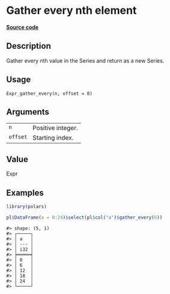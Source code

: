 

# Gather every nth element

[**Source code**](https://github.com/pola-rs/r-polars/tree/main/R/expr__expr.R#L2023)

## Description

Gather every nth value in the Series and return as a new Series.

## Usage

<pre><code class='language-R'>Expr_gather_every(n, offset = 0)
</code></pre>

## Arguments

<table>
<tr>
<td style="white-space: nowrap; font-family: monospace; vertical-align: top">
<code id="Expr_gather_every_:_n">n</code>
</td>
<td>
Positive integer.
</td>
</tr>
<tr>
<td style="white-space: nowrap; font-family: monospace; vertical-align: top">
<code id="Expr_gather_every_:_offset">offset</code>
</td>
<td>
Starting index.
</td>
</tr>
</table>

## Value

Expr

## Examples

``` r
library(polars)

pl$DataFrame(a = 0:24)$select(pl$col("a")$gather_every(6))
```

    #> shape: (5, 1)
    #> ┌─────┐
    #> │ a   │
    #> │ --- │
    #> │ i32 │
    #> ╞═════╡
    #> │ 0   │
    #> │ 6   │
    #> │ 12  │
    #> │ 18  │
    #> │ 24  │
    #> └─────┘
